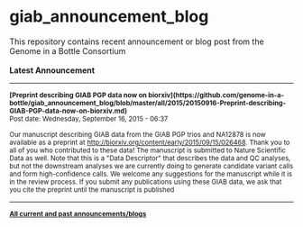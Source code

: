 # giab_announcement_blog
This repository contains recent announcement or blog post from the Genome in a Bottle Consortium
<br /><br />
**Latest Announcement**
************************************************************************************************

<sub>
<b>[Preprint describing GIAB PGP data now on biorxiv](https://github.com/genome-in-a-bottle/giab_announcement_blog/blob/master/all/2015/20150916-Preprint-describing-GIAB-PGP-data-now-on-biorxiv.md)</b></sub><br />
<sub>Post date: Wednesday, September 16, 2015 - 06:37</sub>

<sub>Our manuscript describing GIAB data from the GIAB PGP trios and NA12878 is now available as a preprint at http://biorxiv.org/content/early/2015/09/15/026468.  Thank you to all of you who contributed to these data!  The manuscript is submitted to Nature Scientific Data as well.  Note that this is a "Data Descriptor" that describes the data and QC analyses, but not the downstream analyses we are currently doing to generate candidate variant calls and form high-confidence calls. We welcome any suggestions for the manuscript while it is in the review process. If you submit any publications using these GIAB data, we ask that you cite the preprint until the manuscript is published</sub>


************************************************************************************************

<sub><b>[All current and past announcements/blogs](https://github.com/genome-in-a-bottle/giab_announcement_blog/blob/master/)</b></sub>


